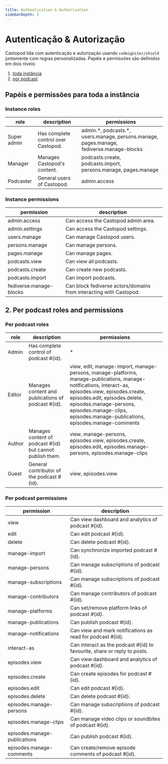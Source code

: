 ```yaml
---
title: Authentication & Authorization
sidebarDepth: 3
---
```


# Autenticação & Autorização

Castopod lida com autenticação e autorização usando `codeigniter/shield`
juntamente com regras personalizadas. Papéis e permissões são definidos em dois
níveis:

1. [toda instância](#1-instance-wide-roles-and-permissions)
2. [por podcast](#2-per-podcast-roles-and-permissions)

## Papéis e permissões para toda a instância

### Instance roles

<!-- AUTH-INSTANCE-ROLES-LIST:START - Do not remove or modify this section -->

| role        | description                         | permissions                                                                                |
| ----------- | ----------------------------------- | ------------------------------------------------------------------------------------------ |
| Super admin | Has complete control over Castopod. | admin.\*, podcasts.\*, users.manage, persons.manage, pages.manage, fediverse.manage-blocks |
| Manager     | Manages Castopod's content.         | podcasts.create, podcasts.import, persons.manage, pages.manage                             |
| Podcaster   | General users of Castopod.          | admin.access                                                                               |

<!-- AUTH-INSTANCE-ROLES-LIST:END -->

### Instance permissions

<!-- AUTH-INSTANCE-PERMISSIONS-LIST:START - Do not remove or modify this section -->

| permission              | description                                                        |
| ----------------------- | ------------------------------------------------------------------ |
| admin.access            | Can access the Castopod admin area.                                |
| admin.settings          | Can access the Castopod settings.                                  |
| users.manage            | Can manage Castopod users.                                         |
| persons.manage          | Can manage persons.                                                |
| pages.manage            | Can manage pages.                                                  |
| podcasts.view           | Can view all podcasts.                                             |
| podcasts.create         | Can create new podcasts.                                           |
| podcasts.import         | Can import podcasts.                                               |
| fediverse.manage-blocks | Can block fediverse actors/domains from interacting with Castopod. |

<!-- AUTH-INSTANCE-PERMISSIONS-LIST:END -->

## 2. Per podcast roles and permissions

### Per podcast roles

<!-- AUTH-PODCAST-ROLES-LIST:START - Do not remove or modify this section -->

| role   | description                                               | permissions                                                                                                                                                                                                                                                                                 |
| ------ | --------------------------------------------------------- | ------------------------------------------------------------------------------------------------------------------------------------------------------------------------------------------------------------------------------------------------------------------------------------------- |
| Admin  | Has complete control of podcast #{id}.                    | \*                                                                                                                                                                                                                                                                                          |
| Editor | Manages content and publications of podcast #{id}.        | view, edit, manage-import, manage-persons, manage-platforms, manage-publications, manage-notifications, interact-as, episodes.view, episodes.create, episodes.edit, episodes.delete, episodes.manage-persons, episodes.manage-clips, episodes.manage-publications, episodes.manage-comments |
| Author | Manages content of podcast #{id} but cannot publish them. | view, manage-persons, episodes.view, episodes.create, episodes.edit, episodes.manage-persons, episodes.manage-clips                                                                                                                                                                         |
| Guest  | General contributor of the podcast #{id}.                 | view, episodes.view                                                                                                                                                                                                                                                                         |

<!-- AUTH-PODCAST-ROLES-LIST:END -->

### Per podcast permissions

<!-- AUTH-PODCAST-PERMISSIONS-LIST:START - Do not remove or modify this section -->

| permission                   | description                                                              |
| ---------------------------- | ------------------------------------------------------------------------ |
| view                         | Can view dashboard and analytics of podcast #{id}.                       |
| edit                         | Can edit podcast #{id}.                                                  |
| delete                       | Can delete podcast #{id}.                                                |
| manage-import                | Can synchronize imported podcast #{id}.                                  |
| manage-persons               | Can manage subscriptions of podcast #{id}.                               |
| manage-subscriptions         | Can manage subscriptions of podcast #{id}.                               |
| manage-contributors          | Can manage contributors of podcast #{id}.                                |
| manage-platforms             | Can set/remove platform links of podcast #{id}.                          |
| manage-publications          | Can publish podcast #{id}.                                               |
| manage-notifications         | Can view and mark notifications as read for podcast #{id}.               |
| interact-as                  | Can interact as the podcast #{id} to favourite, share or reply to posts. |
| episodes.view                | Can view dashboard and analytics of podcast #{id}.                       |
| episodes.create              | Can create episodes for podcast #{id}.                                   |
| episodes.edit                | Can edit podcast #{id}.                                                  |
| episodes.delete              | Can delete podcast #{id}.                                                |
| episodes.manage-persons      | Can manage subscriptions of podcast #{id}.                               |
| episodes.manage-clips        | Can manage video clips or soundbites of podcast #{id}.                   |
| episodes.manage-publications | Can publish podcast #{id}.                                               |
| episodes.manage-comments     | Can create/remove episode comments of podcast #{id}.                     |

<!-- AUTH-PODCAST-PERMISSIONS-LIST:END -->
